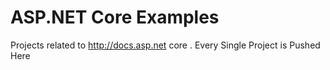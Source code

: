 # ASP.NET Core Examples

Projects related to http://docs.asp.net core . Every Single Project is Pushed Here
